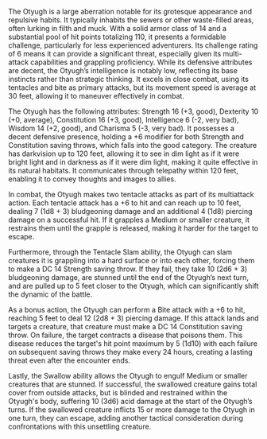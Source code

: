 The Otyugh is a large aberration notable for its grotesque appearance and repulsive habits. It typically inhabits the sewers or other waste-filled areas, often lurking in filth and muck. With a solid armor class of 14 and a substantial pool of hit points totalizing 110, it presents a formidable challenge, particularly for less experienced adventurers. Its challenge rating of 6 means it can provide a significant threat, especially given its multi-attack capabilities and grappling proficiency. While its defensive attributes are decent, the Otyugh’s intelligence is notably low, reflecting its base instincts rather than strategic thinking. It excels in close combat, using its tentacles and bite as primary attacks, but its movement speed is average at 30 feet, allowing it to maneuver effectively in combat.

The Otyugh has the following attributes: Strength 16 (+3, good), Dexterity 10 (+0, average), Constitution 16 (+3, good), Intelligence 6 (-2, very bad), Wisdom 14 (+2, good), and Charisma 5 (-3, very bad). It possesses a decent defensive presence, holding a +6 modifier for both Strength and Constitution saving throws, which falls into the good category. The creature has darkvision up to 120 feet, allowing it to see in dim light as if it were bright light and in darkness as if it were dim light, making it quite effective in its natural habitats. It communicates through telepathy within 120 feet, enabling it to convey thoughts and images to allies.

In combat, the Otyugh makes two tentacle attacks as part of its multiattack action. Each tentacle attack has a +6 to hit and can reach up to 10 feet, dealing 7 (1d8 + 3) bludgeoning damage and an additional 4 (1d8) piercing damage on a successful hit. If it grapples a Medium or smaller creature, it restrains them until the grapple is released, making it harder for the target to escape.

Furthermore, through the Tentacle Slam ability, the Otyugh can slam creatures it is grappling into a hard surface or into each other, forcing them to make a DC 14 Strength saving throw. If they fail, they take 10 (2d6 + 3) bludgeoning damage, are stunned until the end of the Otyugh’s next turn, and are pulled up to 5 feet closer to the Otyugh, which can significantly shift the dynamic of the battle.

As a bonus action, the Otyugh can perform a Bite attack with a +6 to hit, reaching 5 feet to deal 12 (2d8 + 3) piercing damage. If this attack lands and targets a creature, that creature must make a DC 14 Constitution saving throw. On failure, the target contracts a disease that poisons them. This disease reduces the target's hit point maximum by 5 (1d10) with each failure on subsequent saving throws they make every 24 hours, creating a lasting threat even after the encounter ends.

Lastly, the Swallow ability allows the Otyugh to engulf Medium or smaller creatures that are stunned. If successful, the swallowed creature gains total cover from outside attacks, but is blinded and restrained within the Otyugh's body, suffering 10 (3d6) acid damage at the start of the Otyugh’s turns. If the swallowed creature inflicts 15 or more damage to the Otyugh in one turn, they can escape, adding another tactical consideration during confrontations with this unsettling creature.